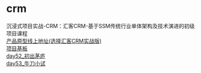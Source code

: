 # crm
沉浸式项目实战-CRM：汇客CRM-基于SSM传统行业单体架构及技术演进的初级项目课程  
[产品原型线上地址(选择汇客CRM实战版)](https://app.mockplus.cn/s/hvKXEoWW3g2l)  
[项目基板](https://github.com/LMWC/crm/tree/master)  
[day52_初出茅庐](https://github.com/LMWC/crm/tree/day52_%E5%88%9D%E5%87%BA%E8%8C%85%E5%BA%90)  
[day53_牛刀小试](https://github.com/LMWC/crm/tree/day53_%E7%89%9B%E5%88%80%E5%B0%8F%E8%AF%95)  
